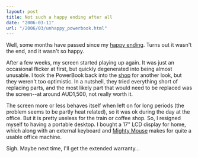 ```yaml
---
layout: post
title: Not such a happy ending after all
date: "2006-03-11"
url: "/2006/03/unhappy_powerbook.html"
---
```


Well, some months have passed since my [happy ending][1]. Turns out it
wasn't the end, and it wasn't so happy.

After a few weeks, my screen started playing up again. It was just an
occasional flicker at first, but quickly degenerated into being almost
unusable. I took the PowerBook back into the [shop][2] for another
look, but they weren't too optimistic. In a nutshell, they tried
everything short of replacing parts, and the most likely part that
would need to be replaced was the screen--at around AUD1,500, not
really worth it.

The screen more or less behaves itself when left on for long periods
(the problem seems to be partly heat related), so it was ok during the
day at the office. But it is pretty useless for the train or coffee
shop. So, I resigned myself to having a portable desktop. I bought a
17" LCD display for home, which along with an external keyboard and
[Mighty Mouse][3] makes for quite a usable office machine.

Sigh. Maybe next time, I'll get the extended warranty...

[1]: /~mrowe/blog/geek/mac/ends_well.html
[2]: http://www.power.com.au/
[3]: http://www.apple.com/au/mightymouse/
